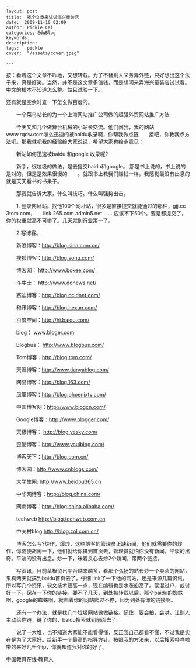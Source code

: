 
    ---
    layout: post  
    title:  找个文章来试试海兴童装店  
    date:  2009-11-10 02:09  
    author: Pickle Cai  
    categories: EduBlog  
    keywords: 
    description:   
    tags:	pickle   
    cover:  "/assets/cover.jpeg"  

    ---  
    
按：看着这个文章不咋地，又想转载。为了不替别人义务弄外链，只好想出这个法子来，真是好笑。当然，并不是这文章多值钱，而是想闲来弄海兴童装店试试看。中文的根本不知道怎么整。姑且试验一下。

还有就是空余时查一下怎么做百度的。











　　一个菜鸟站长的为一个上海网站推广公司做的超强外贸网站推广方法



　　今天又和几个做舞台机械的小站长交流。他们问我，我的网站www.rqdw.com怎么迅速的被baidu收录啊，你帮我做点链　　接吧，你教我点方法吧。那我就吧我的经验给大家说说，希望大家也给点意见：



　　新站如何迅速被baidu 和google 收录呢?



　　新手，很垃圾的做法，是去提交baidu和google。 那是书上说的，书上说的是对的，但是是效果很慢的　　。就跟书上教我们赚钱一样。我感觉最没有出息的就是天天看书的书呆子。



　　那我就告诉大家，什么叫技巧。什么叫强势出击。



　　1. 登录网址站。找他100个网址站，很多是直接提交就能通过的那种，gjj.cc 3tom.com，　　link.265.com admin5.net …… 应该不下50个。要是都提交了，你的权重就高不可攀了。几天就到行业第一了。



　　2 写博客。



　　新浪博客：http://blog.sina.com.cn/

　　搜狐博客：http://blog.sohu.com/

　　博客网： http://www.bokee.com/

　　斗牛士： http://www.donews.net/

　　赛迪博客：http://blog.ccidnet.com/

　　和讯博客：http://blog.hexun.com/

　　百度空间：http://hi.baidu.com/

　　blog： www.bloger.com

　　Blogbus： http://www.blogbus.com/

　　Tom博客：http://blog.tom.com/

　　天涯博客：http://www.tianyablog.com/

　　网易博客：http://blog.163.com/

　　凤凰博客：http://blog.phoenixtv.com/

　　中国博客网：http://www.blogcn.com/

　　Google博客：http://www.blogger.com/

　　天极博客： http://blog.yesky.com/

　　歪酷博客：http://www.yculblog.com/

　　博客天下：http://blog.com.cn/

　　博客园：http://www.cnblogs.com/

　　大学生网: http://www.beidou365.cn

　　中华网博客：http://blog.china.com/

　　网商博客：http://blog.china.alibaba.com/

　　techweb http://blog.techweb.com.cn

　　中关村blog http://blog.zol.com.cn/



　　博客怎么写?炒作，爆炒，这些博客的管理员正缺新闻，他们就需要你的炒作，你随便胡闹一下，他们就给你搞到首页去，管理员就怕你没有新闻，平淡的出奇。平淡的没有出息。炒一下，昧着良心去炒2个新闻，带两个链接。



　　写资讯，目前草根资讯平台越来越多，看那个弘扬的站长炒一个卖茶的网站，果真两天就搞到baidu首页去了，仔细 link了一下他的网站，还是来源几篇资讯，所以写几个资讯，软文技术要高一点，现在编辑也是水涨船高了。蒙混过户，或讨好一下，保存一下你的链接。要不了几天，到处被转载以后，那个baidu的蜘蛛啊，google的蜘蛛啊，就围着你的网站爬过不停，因为到处有你的链接啊。



　　还有一个办法，就是找几个垃圾网站做做链接。记住，要会拍，会哄。让别人主动给你链，链了你的，baidu搜索就到前面去了。



　　说了一大堆，也不知道大家能不能看得懂，反正我自己都看不懂，不过我是实在是为了大家好。给新手一个最高的指导方针。按照我的方法来，以后搜索哗哗啦啦的来好几千个ip，你就知道我对你的好了。 

		    
 中国教育在线·教育人

